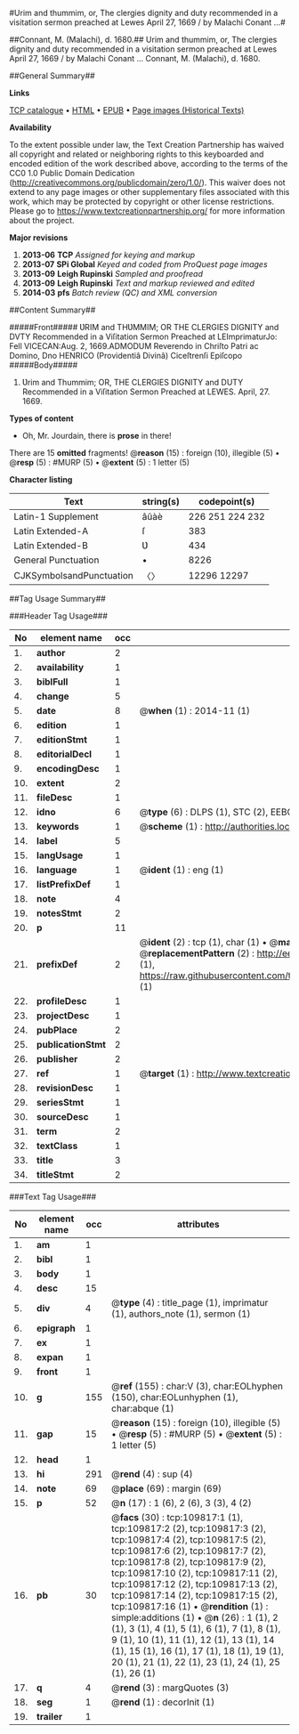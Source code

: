 #Urim and thummim, or, The clergies dignity and duty recommended in a visitation sermon preached at Lewes April 27, 1669 / by Malachi Conant ...#

##Connant, M. (Malachi), d. 1680.##
Urim and thummim, or, The clergies dignity and duty recommended in a visitation sermon preached at Lewes April 27, 1669 / by Malachi Conant ...
Connant, M. (Malachi), d. 1680.

##General Summary##

**Links**

[TCP catalogue](http://www.ota.ox.ac.uk/tcp/)  • 
[HTML](http://tei.it.ox.ac.uk/tcp/Texts-HTML/free/A34/A34199.html)  • 
[EPUB](http://tei.it.ox.ac.uk/tcp/Texts-EPUB/free/A34/A34199.epub) • 
[Page images (Historical Texts)](https://historicaltexts.jisc.ac.uk/eebo-26832423e)

**Availability**

To the extent possible under law, the Text Creation Partnership has waived all copyright and related or neighboring rights to this keyboarded and encoded edition of the work described above, according to the terms of the CC0 1.0 Public Domain Dedication (http://creativecommons.org/publicdomain/zero/1.0/). This waiver does not extend to any page images or other supplementary files associated with this work, which may be protected by copyright or other license restrictions. Please go to https://www.textcreationpartnership.org/ for more information about the project.

**Major revisions**

1. __2013-06__ __TCP__ *Assigned for keying and markup*
1. __2013-07__ __SPi Global__ *Keyed and coded from ProQuest page images*
1. __2013-09__ __Leigh Rupinski__ *Sampled and proofread*
1. __2013-09__ __Leigh Rupinski__ *Text and markup reviewed and edited*
1. __2014-03__ __pfs__ *Batch review (QC) and XML conversion*

##Content Summary##

#####Front#####
ƲRIM and THƲMMIM; OR THE CLERGIES DIGNITY and DVTY Recommended in a Viſitation Sermon Preached at LEImprimaturJo: Fell VICECAN:Aug. 2, 1669.ADMODUM Reverendo in Chriſto Patri ac Domino, Dno HENRICO (Providentiâ Divinâ) Ciceſtrenſi Epiſcopo 
#####Body#####

1. Ʋrim and Thummim; OR, THE CLERGIES DIGNITY and DUTY Recommended in a Viſitation Sermon Preached at LEWES. April, 27. 1669.

**Types of content**

  * Oh, Mr. Jourdain, there is **prose** in there!

There are 15 **omitted** fragments! 
 @__reason__ (15) : foreign (10), illegible (5)  •  @__resp__ (5) : #MURP (5)  •  @__extent__ (5) : 1 letter (5)

**Character listing**


|Text|string(s)|codepoint(s)|
|---|---|---|
|Latin-1 Supplement|âûàè|226 251 224 232|
|Latin Extended-A|ſ|383|
|Latin Extended-B|Ʋ|434|
|General Punctuation|•|8226|
|CJKSymbolsandPunctuation|〈〉|12296 12297|

##Tag Usage Summary##

###Header Tag Usage###

|No|element name|occ|attributes|
|---|---|---|---|
|1.|__author__|2||
|2.|__availability__|1||
|3.|__biblFull__|1||
|4.|__change__|5||
|5.|__date__|8| @__when__ (1) : 2014-11 (1)|
|6.|__edition__|1||
|7.|__editionStmt__|1||
|8.|__editorialDecl__|1||
|9.|__encodingDesc__|1||
|10.|__extent__|2||
|11.|__fileDesc__|1||
|12.|__idno__|6| @__type__ (6) : DLPS (1), STC (2), EEBO-CITATION (1), OCLC (1), VID (1)|
|13.|__keywords__|1| @__scheme__ (1) : http://authorities.loc.gov/ (1)|
|14.|__label__|5||
|15.|__langUsage__|1||
|16.|__language__|1| @__ident__ (1) : eng (1)|
|17.|__listPrefixDef__|1||
|18.|__note__|4||
|19.|__notesStmt__|2||
|20.|__p__|11||
|21.|__prefixDef__|2| @__ident__ (2) : tcp (1), char (1)  •  @__matchPattern__ (2) : ([0-9\-]+):([0-9IVX]+) (1), (.+) (1)  •  @__replacementPattern__ (2) : http://eebo.chadwyck.com/downloadtiff?vid=$1&page=$2 (1), https://raw.githubusercontent.com/textcreationpartnership/Texts/master/tcpchars.xml#$1 (1)|
|22.|__profileDesc__|1||
|23.|__projectDesc__|1||
|24.|__pubPlace__|2||
|25.|__publicationStmt__|2||
|26.|__publisher__|2||
|27.|__ref__|1| @__target__ (1) : http://www.textcreationpartnership.org/docs/. (1)|
|28.|__revisionDesc__|1||
|29.|__seriesStmt__|1||
|30.|__sourceDesc__|1||
|31.|__term__|2||
|32.|__textClass__|1||
|33.|__title__|3||
|34.|__titleStmt__|2||


###Text Tag Usage###

|No|element name|occ|attributes|
|---|---|---|---|
|1.|__am__|1||
|2.|__bibl__|1||
|3.|__body__|1||
|4.|__desc__|15||
|5.|__div__|4| @__type__ (4) : title_page (1), imprimatur (1), authors_note (1), sermon (1)|
|6.|__epigraph__|1||
|7.|__ex__|1||
|8.|__expan__|1||
|9.|__front__|1||
|10.|__g__|155| @__ref__ (155) : char:V (3), char:EOLhyphen (150), char:EOLunhyphen (1), char:abque (1)|
|11.|__gap__|15| @__reason__ (15) : foreign (10), illegible (5)  •  @__resp__ (5) : #MURP (5)  •  @__extent__ (5) : 1 letter (5)|
|12.|__head__|1||
|13.|__hi__|291| @__rend__ (4) : sup (4)|
|14.|__note__|69| @__place__ (69) : margin (69)|
|15.|__p__|52| @__n__ (17) : 1 (6), 2 (6), 3 (3), 4 (2)|
|16.|__pb__|30| @__facs__ (30) : tcp:109817:1 (1), tcp:109817:2 (2), tcp:109817:3 (2), tcp:109817:4 (2), tcp:109817:5 (2), tcp:109817:6 (2), tcp:109817:7 (2), tcp:109817:8 (2), tcp:109817:9 (2), tcp:109817:10 (2), tcp:109817:11 (2), tcp:109817:12 (2), tcp:109817:13 (2), tcp:109817:14 (2), tcp:109817:15 (2), tcp:109817:16 (1)  •  @__rendition__ (1) : simple:additions (1)  •  @__n__ (26) : 1 (1), 2 (1), 3 (1), 4 (1), 5 (1), 6 (1), 7 (1), 8 (1), 9 (1), 10 (1), 11 (1), 12 (1), 13 (1), 14 (1), 15 (1), 16 (1), 17 (1), 18 (1), 19 (1), 20 (1), 21 (1), 22 (1), 23 (1), 24 (1), 25 (1), 26 (1)|
|17.|__q__|4| @__rend__ (3) : margQuotes (3)|
|18.|__seg__|1| @__rend__ (1) : decorInit (1)|
|19.|__trailer__|1||
